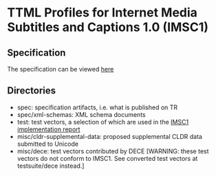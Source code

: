 # TTML Profiles for Internet Media Subtitles and Captions 1.0 (IMSC1)

## Specification

The specification can be viewed [here](https://rawgit.com/w3c/imsc1/master/spec/ttml-ww-profiles.html)

## Directories 

* spec: specification artifacts, i.e. what is published on TR
* spec/xml-schemas: XML schema documents
* test: test vectors, a selection of which are used in the [IMSC1 implementation report](https://www.w3.org/wiki/TimedText/IMSC1_Implementation_Report)
* misc/cldr-supplemental-data: proposed supplemental CLDR data submitted to Unicode
* misc/dece: test vectors contributed by DECE [WARNING: these test vectors 
  do not conform to IMSC1. See converted test vectors at testsuite/dece instead.]
